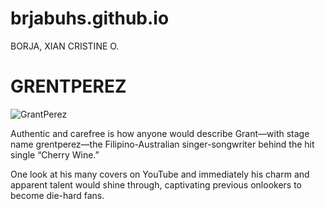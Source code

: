 # brjabuhs.github.io
BORJA, XIAN CRISTINE O. 

# GRENTPEREZ
![GrantPerez](https://www.scoutmag.ph/wp-content/uploads/2023/06/c88d2ac1-634b-4771-8960-60da96de56f7-1140x600.jpeg)

Authentic and carefree is how anyone would describe Grant—with stage name grentperez—the Filipino-Australian singer-songwriter behind the hit single “Cherry Wine.” 

One look at his many covers on YouTube and immediately his charm and apparent talent would shine through, captivating previous onlookers to become die-hard fans. 


